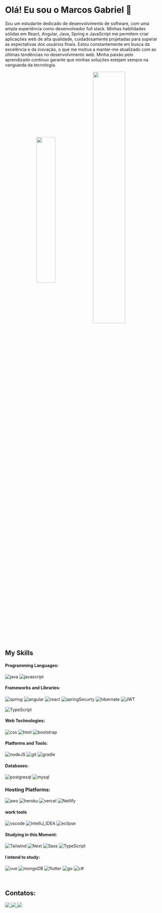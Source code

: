# Olá! Eu sou o Marcos Gabriel 👋

 Sou um estudante dedicado de desenvolvimento de software, com uma ampla experiência como desenvolvedor full stack. Minhas habilidades sólidas em React, Angular, Java, Spring e JavaScript me permitem criar aplicações web de alta qualidade, cuidadosamente projetadas para superar as expectativas dos usuários finais. Estou constantemente em busca da excelência e da inovação, o que me motiva a manter-me atualizado com as últimas tendências no desenvolvimento web. Minha paixão pelo aprendizado contínuo garante que minhas soluções estejam sempre na vanguarda da tecnologia.



<div align="center" style="margin-bottom: 100px;">
     <img width="35%" align="center" src="https://github-readme-stats.vercel.app/api/top-langs/?username=Marcos-Gabriell&show_icons=true&layout=compact&theme=dark" />
     <img width="46%" align="center" src="https://github-readme-stats.vercel.app/api?username=Marcos-Gabriell&show_icons=true&theme=dark" />
</div>

## My Skills


#### Programming Languages:
<div style="display: inline_block">
    <img align="center" alt="java" src="https://img.shields.io/badge/Java-ED8B00?style=for-the-badge&logo=java&logoColor=white">
    <img align="center" alt="javascript" src="https://img.shields.io/badge/JavaScript-F7DF1E?style=for-the-badge&logo=javascript&logoColor=black">
</div>

#### Frameworks and Libraries:
<div style="display: inline_block">
    <img align="center" alt="spring" src="https://img.shields.io/badge/Spring-6DB33F?style=for-the-badge&logo=spring&logoColor=white">
    <img align="center" alt="angular" src="https://img.shields.io/badge/Angular-DD0031?style=for-the-badge&logo=angular&logoColor=white">
    <img align="center" alt="react" src="https://img.shields.io/badge/React-20232A?style=for-the-badge&logo=react&logoColor=61DAFB">
    <img align="center" alt="springSecurty" src="https://img.shields.io/badge/Spring_Security-6DB33F?style=for-the-badge&logo=Spring-Security&logoColor=white">
    <img align="center" alt="hibernate" src="https://img.shields.io/badge/Hibernate-59666C?style=for-the-badge&logo=Hibernate&logoColor=white">
    <img align="center" alt="JWT" src="https://img.shields.io/badge/json%20web%20tokens-323330?style=for-the-badge&logo=json-web-tokens&logoColor=pink"><br><br>
    <img align="center" alt="TypeScript" src="https://img.shields.io/badge/TypeScript-007ACC?style=for-the-badge&logo=typescript&logoColor=white"> 
</div>

#### Web Technologies:
<div style="display: inline_block">
    <img align="center" alt="css" src="https://img.shields.io/badge/CSS-239120?&style=for-the-badge&logo=css3&logoColor=white">
    <img align="center" alt="html" src="https://img.shields.io/badge/HTML-239120?style=for-the-badge&logo=html5&logoColor=white">
    <img align="center" alt="bootstrap" src="https://img.shields.io/badge/Bootstrap-563D7C?style=for-the-badge&logo=bootstrap&logoColor=white">
</div>

#### Platforms and Tools:
<div style="display: inline_block">
    <img align="center" alt="nodeJS" src="https://img.shields.io/badge/Node.js-43853D?style=for-the-badge&logo=node.js&logoColor=white">
    <img align="center" alt="git" src="https://img.shields.io/badge/GIT-E44C30?style=for-the-badge&logo=git&logoColor=white">
    <img align="center" alt="gradle" src="https://img.shields.io/badge/gradle-02303A?style=for-the-badge&logo=gradle&logoColor=white">
</div>

#### Databases:
<div style="display: inline_block">
    <img align="center" alt="postgresql" src="https://img.shields.io/badge/PostgreSQL-316192?style=for-the-badge&logo=postgresql&logoColor=white">
    <img align="center" alt="mysql" src="https://img.shields.io/badge/MySQL-00000F?style=for-the-badge&logo=mysql&logoColor=white">
</div>


### Hosting Platforms:
<div style="display: inline_block">
    <img align="center" alt="aws" src="https://img.shields.io/badge/Amazon_AWS-232F3E?style=for-the-badge&logo=amazon-aws&logoColor=white">
    <img align="center" alt="heroku" src="https://img.shields.io/badge/Heroku-430098?style=for-the-badge&logo=heroku&logoColor=white">
    <img align="center" alt="vercel" src="https://img.shields.io/badge/Vercel-000000?style=for-the-badge&logo=vercel&logoColor=white">
    <img align="center" alt="Netlify" src="https://img.shields.io/badge/Netlify-00C7B7?style=for-the-badge&logo=netlify&logoColor=white">
</div>


#### work tools
<div style="display: inline_block">
    <img align="center" alt="vscode" src="https://img.shields.io/badge/Visual_Studio_Code-0078D4?style=for-the-badge&logo=visual%20studio%20code&logoColor=white">
    <img align="center" alt="IntelliJ_IDEA" src="https://img.shields.io/badge/IntelliJ_IDEA-000000.svg?style=for-the-badge&logo=intellij-idea&logoColor=white">
    <img align="center" alt="eclipse" src="https://img.shields.io/badge/Eclipse-2C2255?style=for-the-badge&logo=eclipse&logoColor=white">
</div>

#### Studying in this Moment:
<div style="display: inline_block">
    <img align="center" alt="Tailwind" src="https://img.shields.io/badge/Tailwind_CSS-38B2AC?style=for-the-badge&logo=tailwind-css&logoColor=white">
    <img align="center" alt="Next" src="https://img.shields.io/badge/Next.js-000000?style=for-the-badge&logo=nextdotjs&logoColor=white">
    <img align="center" alt="Sass" src="https://img.shields.io/badge/Sass-CC6699?style=for-the-badge&logo=sass&logoColor=white"> 
    <img align="center" alt="TypeScript" src="https://img.shields.io/badge/TypeScript-007ACC?style=for-the-badge&logo=typescript&logoColor=white"> 

</div>

#### I intend to study:
<div style="display: inline_block">
    <img align="center" alt="vue" src="https://img.shields.io/badge/Vue.js-35495E?style=for-the-badge&logo=vue.js&logoColor=4FC08D">
    <img align="center" alt="mongoDB" src="https://img.shields.io/badge/MongoDB-4EA94B?style=for-the-badge&logo=mongodb&logoColor=white"> 
    <img align="center" alt="flutter" src="https://img.shields.io/badge/Flutter-02569B?style=for-the-badge&logo=flutter&logoColor=white"> 
    <img align="center" alt="go" src="https://img.shields.io/badge/Go-00ADD8?style=for-the-badge&logo=go&logoColor=white"> 
    <img align="center" alt="c#" src="https://img.shields.io/badge/C%23-239120?style=for-the-badge&logo=c-sharp&logoColor=white"> 
</div>

&nbsp;
&nbsp;


## Contatos:

<div> 
    <a href="https://www.instagram.com/marcosgabrielsantos_/" target="_blank">
        <img src="https://img.shields.io/badge/-Instagram-%23E4405F?style=for-the-badge&logo=instagram&logoColor=white">
    </a>
    <a href="mailto:marcosgabriel79355@gmail.com">
        <img src="https://img.shields.io/badge/-Gmail-%23333?style=for-the-badge&logo=gmail&logoColor=white">
    </a>
    <a href="https://www.linkedin.com/in/marcos-gabriel-08043b22b/" target="_blank">
        <img src="https://img.shields.io/badge/-LinkedIn-%230077B5?style=for-the-badge&logo=linkedin&logoColor=white">
    </a> 
 
</div>
